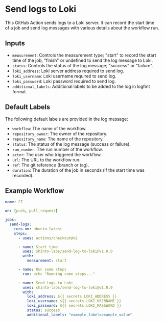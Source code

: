 # Send logs to Loki

This GitHub Action sends logs to a Loki server. It can record the start time of a job and send log messages with various details about the workflow run.

## Inputs

- `measurement`: Controls the measurement type; "start" to record the start time of the job, "finish" or undefined to send the log message to Loki.
- `status`: Controls the status of the log message; "success" or "failure".
- `loki_address`: Loki server address required to send log.
- `loki_username`: Loki username required to send log.
- `loki_password`: Loki password required to send log.
- `additional_labels`: Additional labels to be added to the log in logfmt format.

## Default Labels

The following default labels are provided in the log message:

- `workflow`: The name of the workflow.
- `repository_owner`: The owner of the repository.
- `repository_name`: The name of the repository.
- `status`: The status of the log message (success or failure).
- `run_number`: The run number of the workflow.
- `actor`: The user who triggered the workflow.
- `url`: The URL to the workflow run.
- `ref`: The git reference (branch or tag).
- `duration`: The duration of the job in seconds (if the start time was recorded).

## Example Workflow

```yaml
name: CI

on: [push, pull_request]

jobs:
  send-logs:
    runs-on: ubuntu-latest
    steps:
      - uses: actions/checkout@v2

      - name: Start time
        uses: shinto-labs/send-log-to-loki@v1.0.0
        with:
          measurement: start

      - name: Run some steps
        run: echo "Running some steps..."

      - name: Send Logs to Loki
        uses: shinto-labs/send-log-to-loki@v1.0.0
        with:
          loki_address: ${{ secrets.LOKI_ADDRESS }}
          loki_username: ${{ secrets.LOKI_USERNAME }}
          loki_password: ${{ secrets.LOKI_PASSWORD }}
          status: success
          additional_labels: "example_label=example_value"
```

